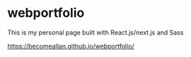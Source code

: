 # webportfolio
This is my personal page built with React.js/next.js and Sass

https://becomeallan.github.io/webportfolio/
